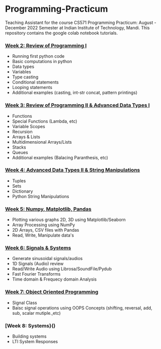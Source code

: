 # Programming-Practicum
Teaching Assistant for the course CS571 Programming Practicum: August - December 2022 Semester at Indian Institute of Technology, Mandi. This repository contains the google colab notebook tutorials.



### [Week 2: Review of Programming I](Week2.ipynb)
- Running first python code
- Basic computations in python
- Data types
- Variables
- Type casting
- Conditional statements
- Looping statements
- Additional examples (casting, int-str concat, pattern printings)


### [Week 3: Review of Programming II & Advanced Data Types I](Week3.ipynb)
- Functions
- Special Functions (Lambda, etc)
- Variable Scopes
- Recursion
- Arrays & Lists
- Multidimensional Arrays/Lists
- Stacks
- Queues
- Additional examples (Balacing Paranthesis, etc)

### [Week 4:  Advanced Data Types II & String Manipulations](Week4.ipynb)
- Tuples
- Sets
- Dictionary
- Python String Manipulations

### [Week 5: Numpy, Matplotlib, Pandas]()
- Plotting various graphs 2D, 3D using Matplotlib/Seaborn
- Array Processing using NumPy
- 2D Arrays, CSV files with Pandas
- Read, Write, Manipulate data's

### [Week 6: Signals & Systems](Week5.ipynb)
- Generate sinusoidal signals/audios
- 1D Signals (Audio) review
- Read/Write Audio using Librosa/SoundFile/Pydub
- Fast Fourier Transforms
- Time domain & Frequecy domain Analysis

### [Week 7: Object Oriented Programming]()
- Signal Class
- Baisc signal operations using OOPS Concepts (shifting, reversal, add, sub, scalar mutiple.,etc)

### [Week 8: Systems}()
- Building systems
- LTI System Responses

